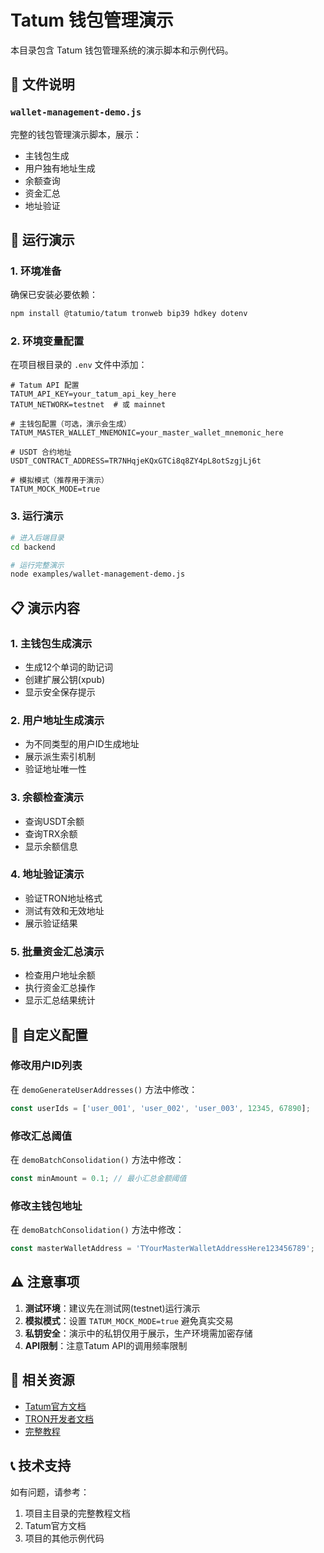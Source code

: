 # Tatum 钱包管理演示

本目录包含 Tatum 钱包管理系统的演示脚本和示例代码。

## 📁 文件说明

### `wallet-management-demo.js`
完整的钱包管理演示脚本，展示：
- 主钱包生成
- 用户独有地址生成
- 余额查询
- 资金汇总
- 地址验证

## 🚀 运行演示

### 1. 环境准备
确保已安装必要依赖：
```bash
npm install @tatumio/tatum tronweb bip39 hdkey dotenv
```

### 2. 环境变量配置
在项目根目录的 `.env` 文件中添加：
```env
# Tatum API 配置
TATUM_API_KEY=your_tatum_api_key_here
TATUM_NETWORK=testnet  # 或 mainnet

# 主钱包配置（可选，演示会生成）
TATUM_MASTER_WALLET_MNEMONIC=your_master_wallet_mnemonic_here

# USDT 合约地址
USDT_CONTRACT_ADDRESS=TR7NHqjeKQxGTCi8q8ZY4pL8otSzgjLj6t

# 模拟模式（推荐用于演示）
TATUM_MOCK_MODE=true
```

### 3. 运行演示
```bash
# 进入后端目录
cd backend

# 运行完整演示
node examples/wallet-management-demo.js
```

## 📋 演示内容

### 1. 主钱包生成演示
- 生成12个单词的助记词
- 创建扩展公钥(xpub)
- 显示安全保存提示

### 2. 用户地址生成演示
- 为不同类型的用户ID生成地址
- 展示派生索引机制
- 验证地址唯一性

### 3. 余额检查演示
- 查询USDT余额
- 查询TRX余额
- 显示余额信息

### 4. 地址验证演示
- 验证TRON地址格式
- 测试有效和无效地址
- 展示验证结果

### 5. 批量资金汇总演示
- 检查用户地址余额
- 执行资金汇总操作
- 显示汇总结果统计

## 🔧 自定义配置

### 修改用户ID列表
在 `demoGenerateUserAddresses()` 方法中修改：
```javascript
const userIds = ['user_001', 'user_002', 'user_003', 12345, 67890];
```

### 修改汇总阈值
在 `demoBatchConsolidation()` 方法中修改：
```javascript
const minAmount = 0.1; // 最小汇总金额阈值
```

### 修改主钱包地址
在 `demoBatchConsolidation()` 方法中修改：
```javascript
const masterWalletAddress = 'TYourMasterWalletAddressHere123456789';
```

## ⚠️ 注意事项

1. **测试环境**：建议先在测试网(testnet)运行演示
2. **模拟模式**：设置 `TATUM_MOCK_MODE=true` 避免真实交易
3. **私钥安全**：演示中的私钥仅用于展示，生产环境需加密存储
4. **API限制**：注意Tatum API的调用频率限制

## 🔗 相关资源

- [Tatum官方文档](https://docs.tatum.io/)
- [TRON开发者文档](https://developers.tron.network/)
- [完整教程](../Tatum钱包管理教程.md)

## 📞 技术支持

如有问题，请参考：
1. 项目主目录的完整教程文档
2. Tatum官方文档
3. 项目的其他示例代码
